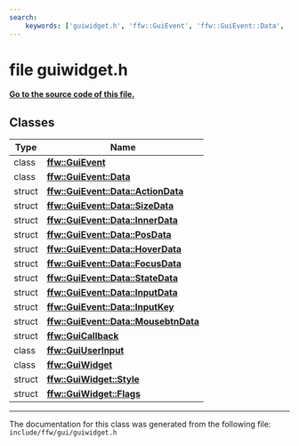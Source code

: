 ```yaml
---
search:
    keywords: ['guiwidget.h', 'ffw::GuiEvent', 'ffw::GuiEvent::Data', 'ffw::GuiEvent::Data::ActionData', 'ffw::GuiEvent::Data::SizeData', 'ffw::GuiEvent::Data::InnerData', 'ffw::GuiEvent::Data::PosData', 'ffw::GuiEvent::Data::HoverData', 'ffw::GuiEvent::Data::FocusData', 'ffw::GuiEvent::Data::StateData', 'ffw::GuiEvent::Data::InputData', 'ffw::GuiEvent::Data::InputKey', 'ffw::GuiEvent::Data::MousebtnData', 'ffw::GuiCallback', 'ffw::GuiUserInput', 'ffw::GuiWidget', 'ffw::GuiWidget::Style', 'ffw::GuiWidget::Flags']
---
```


# file guiwidget.h

**[Go to the source code of this file.](guiwidget_8h_source.md)**
## Classes

|Type|Name|
|-----|-----|
|class|[**ffw::GuiEvent**](classffw_1_1_gui_event.md)|
|class|[**ffw::GuiEvent::Data**](unionffw_1_1_gui_event_1_1_data.md)|
|struct|[**ffw::GuiEvent::Data::ActionData**](structffw_1_1_gui_event_1_1_data_1_1_action_data.md)|
|struct|[**ffw::GuiEvent::Data::SizeData**](structffw_1_1_gui_event_1_1_data_1_1_size_data.md)|
|struct|[**ffw::GuiEvent::Data::InnerData**](structffw_1_1_gui_event_1_1_data_1_1_inner_data.md)|
|struct|[**ffw::GuiEvent::Data::PosData**](structffw_1_1_gui_event_1_1_data_1_1_pos_data.md)|
|struct|[**ffw::GuiEvent::Data::HoverData**](structffw_1_1_gui_event_1_1_data_1_1_hover_data.md)|
|struct|[**ffw::GuiEvent::Data::FocusData**](structffw_1_1_gui_event_1_1_data_1_1_focus_data.md)|
|struct|[**ffw::GuiEvent::Data::StateData**](structffw_1_1_gui_event_1_1_data_1_1_state_data.md)|
|struct|[**ffw::GuiEvent::Data::InputData**](structffw_1_1_gui_event_1_1_data_1_1_input_data.md)|
|struct|[**ffw::GuiEvent::Data::InputKey**](structffw_1_1_gui_event_1_1_data_1_1_input_key.md)|
|struct|[**ffw::GuiEvent::Data::MousebtnData**](structffw_1_1_gui_event_1_1_data_1_1_mousebtn_data.md)|
|struct|[**ffw::GuiCallback**](structffw_1_1_gui_callback.md)|
|class|[**ffw::GuiUserInput**](classffw_1_1_gui_user_input.md)|
|class|[**ffw::GuiWidget**](classffw_1_1_gui_widget.md)|
|struct|[**ffw::GuiWidget::Style**](structffw_1_1_gui_widget_1_1_style.md)|
|struct|[**ffw::GuiWidget::Flags**](structffw_1_1_gui_widget_1_1_flags.md)|




----------------------------------------
The documentation for this class was generated from the following file: `include/ffw/gui/guiwidget.h`
